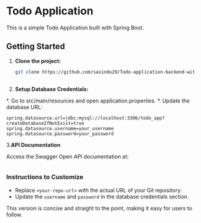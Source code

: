 # Todo Application

This is a simple Todo Application built with Spring Boot.

## Getting Started

1. **Clone the project:**
   ```bash
   git clone https://github.com/savindu29/Todo-application-backend-with-spring.git
  

2. **Setup Database Credentials:**

*. Go to src/main/resources and open application.properties.
*. Update the database URL:
```
spring.datasource.url=jdbc:mysql://localhost:3306/todo_app?createDatabaseIfNotExist=true
spring.datasource.username=your_username
spring.datasource.password=your_password
```

3.**API Documentation**

Access the Swagger Open API documentation at: 
```http://localhost:8080/swagger-ui/index.html#/
```

### Instructions to Customize
- Replace `<your-repo-url>` with the actual URL of your Git repository.
- Update the `username` and `password` in the database credentials section.

This version is concise and straight to the point, making it easy for users to follow.
